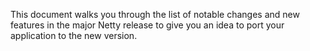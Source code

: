 This document walks you through the list of notable changes and new features in the major Netty release to give you an idea to port your application to the new version.
